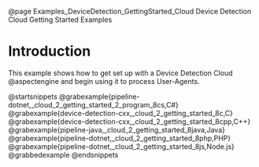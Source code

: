 @page Examples_DeviceDetection_GettingStarted_Cloud Device Detection Cloud Getting Started Examples

# Introduction

This example shows how to get set up with a Device Detection Cloud @aspectengine and begin
using it to process User-Agents.

@startsnippets
@grabexample{pipeline-dotnet,_cloud_2_getting_started_2_program_8cs,C#}
@grabexample{device-detection-cxx,_cloud_2_getting_started_8c,C}
@grabexample{device-detection-cxx,_cloud_2_getting_started_8cpp,C++}
@grabexample{pipeline-java,_cloud_2_getting_started_8java,Java}
@grabexample{pipeline-dotnet,_cloud_2_getting_started_8php,PHP}
@grabexample{pipeline-dotnet,_cloud_2_getting_started_8js,Node.js}
@grabbedexample
@endsnippets

